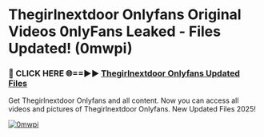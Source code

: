 # Thegirlnextdoor Onlyfans Original Videos 0nlyFans Leaked - Files Updated! (0mwpi)

<h3>🔴 CLICK HERE 🌐==►► <a href="https://tinyurl.com/ehrbuxhb" rel="nofollow">Thegirlnextdoor Onlyfans Updated Files</a></h3>

Get Thegirlnextdoor Onlyfans and all content. Now you can access all videos and pictures of Thegirlnextdoor Onlyfans. New Updated Files 2025!

[![0mwpi](https://i.imgur.com/lVYEuWS.gif)](https://tinyurl.com/ehrbuxhb)
